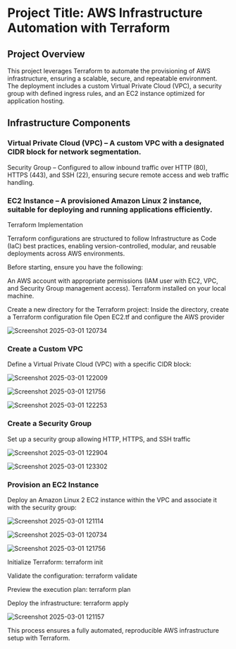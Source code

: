 # Project Title: AWS Infrastructure Automation with Terraform

## Project Overview
This project leverages Terraform to automate the provisioning of AWS infrastructure, ensuring a scalable, secure, and repeatable environment. 
The deployment includes a custom Virtual Private Cloud (VPC), a security group with defined ingress rules, and an EC2 instance optimized for application hosting.

## Infrastructure Components

### Virtual Private Cloud (VPC) – A custom VPC with a designated CIDR block for network segmentation.
Security Group – Configured to allow inbound traffic over HTTP (80), HTTPS (443), and SSH (22), ensuring secure remote access and web traffic handling.

### EC2 Instance – A provisioned Amazon Linux 2 instance, suitable for deploying and running applications efficiently.
Terraform Implementation

Terraform configurations are structured to follow Infrastructure as Code (IaC) best practices, enabling version-controlled, modular, and reusable deployments across AWS environments.

Before starting, ensure you have the following:

An AWS account with appropriate permissions (IAM user with EC2, VPC, and Security Group management access).
Terraform installed on your local machine. 

Create a new directory for the Terraform project:
Inside the directory, create a Terraform configuration file
Open EC2.tf and configure the AWS provider

![Screenshot 2025-03-01 120734](https://github.com/user-attachments/assets/a150a0d0-dfb0-4e25-bbc7-b8120cae792c)

### Create a Custom VPC
Define a Virtual Private Cloud (VPC) with a specific CIDR block:

![Screenshot 2025-03-01 122009](https://github.com/user-attachments/assets/93c41904-b292-4cd8-ac26-a3138718421b)

![Screenshot 2025-03-01 121756](https://github.com/user-attachments/assets/0851a8e5-b3f1-4af4-a580-becd51a57e65)

![Screenshot 2025-03-01 122253](https://github.com/user-attachments/assets/0c3d6bd0-1708-425d-b3e7-4703ad726286)

### Create a Security Group
Set up a security group allowing HTTP, HTTPS, and SSH traffic

![Screenshot 2025-03-01 122904](https://github.com/user-attachments/assets/70079353-033e-4ebe-8348-ef6a5dfda261)

![Screenshot 2025-03-01 123302](https://github.com/user-attachments/assets/91608a85-7aea-4114-9138-1bb2daba003c)

### Provision an EC2 Instance
Deploy an Amazon Linux 2 EC2 instance within the VPC and associate it with the security group:

![Screenshot 2025-03-01 121114](https://github.com/user-attachments/assets/1b863b0b-a0f8-44ed-b6cb-efd62105186d)

![Screenshot 2025-03-01 120734](https://github.com/user-attachments/assets/be07aa06-e6ec-4009-89c5-fba46cdc921c)

![Screenshot 2025-03-01 121756](https://github.com/user-attachments/assets/2dcb1f35-e528-4d3f-937f-b9c3ee074bee)

Initialize Terraform:
terraform init

Validate the configuration:
terraform validate

Preview the execution plan:
terraform plan

Deploy the infrastructure:
terraform apply 

![Screenshot 2025-03-01 121157](https://github.com/user-attachments/assets/581a9321-6991-45f8-be4e-89e4e1c27f96)

This process ensures a fully automated, reproducible AWS infrastructure setup with Terraform.







